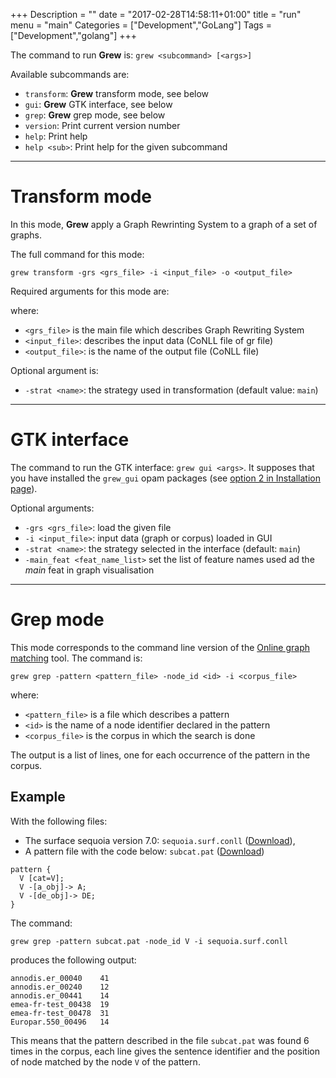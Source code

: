 +++
Description = ""
date = "2017-02-28T14:58:11+01:00"
title = "run"
menu = "main"
Categories = ["Development","GoLang"]
Tags = ["Development","golang"]
+++

The command to run **Grew** is: `grew <subcommand> [<args>]`

Available subcommands are:

  * `transform`: **Grew** transform mode, see below
  * `gui`: **Grew** GTK interface, see below
  * `grep`: **Grew** grep mode, see below
  * `version`:    Print current version number
  * `help`: Print help
  * `help <sub>`:  Print help for the given subcommand

---

# Transform mode

In this mode, **Grew** apply a Graph Rewrinting System to a graph of a set of graphs.

The full command for this mode:

`grew transform -grs <grs_file> -i <input_file> -o <output_file>`

Required arguments for this mode are:

where:

 * `<grs_file>` is the main file which describes Graph Rewriting System
 * `<input_file>`: describes the input data (CoNLL file of gr file)
 * `<output_file>`: is the name of the output file (CoNLL file)

Optional argument is:

 * `-strat <name>`: the strategy used in transformation (default value: `main`)

---

# GTK interface

The command to run the GTK interface: `grew gui <args>`.
It supposes that you have installed the `grew_gui` opam packages (see [option 2 in Installation page](../installation#option-2-installation-of-the-gtk-interface)).

Optional arguments:

 * `-grs <grs_file>`: load the given file
 * `-i <input_file>`: input data (graph or corpus) loaded in GUI
 * `-strat <name>`: the strategy selected in the interface (default: `main`)
 * `-main_feat <feat_name_list>` set the list of feature names used ad the *main* feat in graph visualisation

---
# Grep mode

This mode corresponds to the command line version of the [Online graph matching](http://match.grew.fr) tool.
The command is:

`grew grep -pattern <pattern_file> -node_id <id> -i <corpus_file>`

where:

  * `<pattern_file>` is a file which describes a pattern
  * `<id>` is the name of a node identifier declared in the pattern
  * `<corpus_file>` is the corpus in which the search is done

The output is a list of lines, one for each occurrence of the pattern in the corpus.

## Example

With the following files:

 * The surface sequoia version 7.0: `sequoia.surf.conll` ([Download](https://gitlab.inria.fr/sequoia/deep-sequoia/raw/master/tags/sequoia-7.0/sequoia.surf.conll)),
 * A pattern file with the code below: `subcat.pat` ([Download](https://gitlab.inria.fr/grew/grew_doc/raw/master/static/examples/grep/subcat.pat))

```
pattern {
  V [cat=V];
  V -[a_obj]-> A;
  V -[de_obj]-> DE;
}
```

The command:

`grew grep -pattern subcat.pat -node_id V -i sequoia.surf.conll`

produces the following output:

```
annodis.er_00040	41
annodis.er_00240	12
annodis.er_00441	14
emea-fr-test_00438	19
emea-fr-test_00478	31
Europar.550_00496	14
```

This means that the pattern described in the file `subcat.pat` was found 6 times in the corpus, each line gives the sentence identifier and the position of node matched by the node `V` of the pattern.
